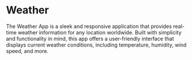 # Weather
The Weather App is a sleek and responsive application that provides real-time weather information for any location worldwide. Built with simplicity and functionality in mind, this app offers a user-friendly interface that displays current weather conditions, including temperature, humidity, wind speed, and more.
